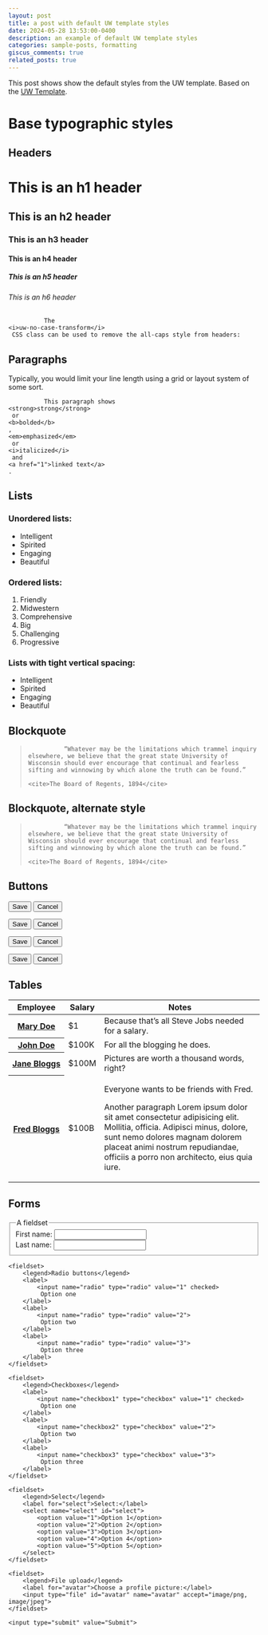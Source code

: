 ```yaml
---
layout: post
title: a post with default UW template styles
date: 2024-05-28 13:53:00-0400
description: an example of default UW template styles
categories: sample-posts, formatting
giscus_comments: true
related_posts: true
---
```

This post shows show the default styles from the UW template. Based on the [UW Template](https://brand.wisc.edu/uwmadison_templates/).

<h1>Base typographic styles</h1>

<h2 class="uw-mini-bar">Headers</h2>

<h1>This is an h1 header</h1>
<h2>This is an h2 header</h2>
<h3>This is an h3 header</h3>
<h4>This is an h4 header</h4>
<h5>This is an h5 header</h5>
<h6>This is an h6 header</h6>

<p class="uw-pad-t-l">

              The
    <i>uw-no-case-transform</i>
     CSS class can be used to remove the all-caps style from headers:

</p>

<h2 class="uw-mini-bar">Paragraphs</h2>

<p>
          Typically, you would limit your line length using a grid or layout system of some sort.
        </p>
<p>

              This paragraph shows
    <strong>strong</strong>
     or
    <b>bolded</b>
    ,
    <em>emphasized</em>
     or
    <i>italicized</i>
     and
    <a href="1">linked text</a>
    .

</p>

<h2 class="uw-mini-bar">Lists</h2>

<h3>Unordered lists:</h3>
<ul>
    <li>Intelligent</li>
    <li>Spirited</li>
    <li>Engaging</li>
    <li>Beautiful</li>
</ul>

<h3>Ordered lists:</h3>
<ol>
    <li>Friendly</li>
    <li>Midwestern</li>
    <li>Comprehensive</li>
    <li>Big</li>
    <li>Challenging</li>
    <li>Progressive</li>
</ol>

<h3>Lists with tight vertical spacing:</h3>
<ul class="uw-list-tight">
    <li>Intelligent</li>
    <li>Spirited</li>
    <li>Engaging</li>
    <li>Beautiful</li>
</ul>

<h2 class="uw-mini-bar">Blockquote</h2>

<blockquote>

              “Whatever may be the limitations which trammel inquiry elsewhere, we believe that the great state University of Wisconsin should ever encourage that continual and fearless sifting and winnowing by which alone the truth can be found.”

    <cite>The Board of Regents, 1894</cite>
</blockquote>

<h2 class="uw-mini-bar">Blockquote, alternate style</h2>

<blockquote class="uw-stylized-quote">

              “Whatever may be the limitations which trammel inquiry elsewhere, we believe that the great state University of Wisconsin should ever encourage that continual and fearless sifting and winnowing by which alone the truth can be found.”

    <cite>The Board of Regents, 1894</cite>
</blockquote>

<h2 class="uw-mini-bar">Buttons</h2>

<p>
    <button class="uw-button">Save</button>
    <button class="uw-button">Cancel</button>
</p>
<p>
    <button class="uw-button uw-button-red">Save</button>
    <button class="uw-button uw-button-red">Cancel</button>
</p>
<p>
    <button class="uw-button uw-button-reverse">Save</button>
    <button class="uw-button uw-button-reverse">Cancel</button>
</p>
<p>
    <button class="uw-button uw-button-red-reverse">Save</button>
    <button class="uw-button uw-button-red-reverse">Cancel</button>
</p>

<h2 class="uw-mini-bar">Tables</h2>
<table>
    <thead>
        <tr>
            <th scope="col">Employee</th>
            <th scope="col">Salary</th>
            <th scope="col">Notes</th>
        </tr>
    </thead>
    <tbody>
        <tr>
            <th scope="row">
                <a href="http://example.org/">Mary&nbsp;Doe</a>
            </th>
            <td>$1</td>
            <td>Because that’s all Steve Jobs needed for a salary.</td>
        </tr>
        <tr>
            <th scope="row">
                <a href="http://example.org/">John&nbsp;Doe</a>
            </th>
            <td>$100K</td>
            <td>For all the blogging he&nbsp;does.</td>
        </tr>
        <tr>
            <th scope="row">
                <a href="http://example.org/">Jane&nbsp;Bloggs</a>
            </th>
            <td>$100M</td>
            <td>Pictures are worth a thousand words, right?</td>
        </tr>
        <tr>
            <th scope="row">
                <a href="http://example.org/">Fred Bloggs</a>
            </th>
            <td>$100B</td>
            <td>
                <p>Everyone wants to be friends with Fred.</p>
                <p>Another paragraph Lorem ipsum dolor sit amet consectetur adipisicing elit. Mollitia, officia. Adipisci minus, dolore, sunt nemo dolores magnam dolorem placeat animi nostrum repudiandae, officiis a porro non architecto, eius quia iure.</p>
            </td>
        </tr>
    </tbody>
</table>

<h2 class="uw-mini-bar">Forms</h2>

<form action="./">
    <fieldset>
        <legend>A fieldset</legend>
        <div class="uw-input-row">
            <label for="first-name">First name:</label>
            <input type="text" id="first-name">
        </div>
        <div class="uw-input-row">
            <label for="last-name">Last name:</label>
            <input type="text" id="last-name">
        </div>
    </fieldset>

    <fieldset>
        <legend>Radio buttons</legend>
        <label>
            <input name="radio" type="radio" value="1" checked>
             Option one
        </label>
        <label>
            <input name="radio" type="radio" value="2">
             Option two
        </label>
        <label>
            <input name="radio" type="radio" value="3">
             Option three
        </label>
    </fieldset>

    <fieldset>
        <legend>Checkboxes</legend>
        <label>
            <input name="checkbox1" type="checkbox" value="1" checked>
             Option one
        </label>
        <label>
            <input name="checkbox2" type="checkbox" value="2">
             Option two
        </label>
        <label>
            <input name="checkbox3" type="checkbox" value="3">
             Option three
        </label>
    </fieldset>

    <fieldset>
        <legend>Select</legend>
        <label for="select">Select:</label>
        <select name="select" id="select">
            <option value="1">Option 1</option>
            <option value="2">Option 2</option>
            <option value="3">Option 3</option>
            <option value="4">Option 4</option>
            <option value="5">Option 5</option>
        </select>
    </fieldset>

    <fieldset>
        <legend>File upload</legend>
        <label for="avatar">Choose a profile picture:</label>
        <input type="file" id="avatar" name="avatar" accept="image/png, image/jpeg">
    </fieldset>

    <input type="submit" value="Submit">
</form>
